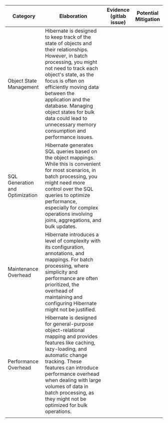 | Category                        | Elaboration                                                                                                                                                                                                                                                                                                                                                             | Evidence (gitlab issue) | Potential Mitigation |
|---------------------------------|-------------------------------------------------------------------------------------------------------------------------------------------------------------------------------------------------------------------------------------------------------------------------------------------------------------------------------------------------------------------------|-------------------------|----------------------|
| Object State Management         | Hibernate is designed to keep track of the state of objects and their relationships. However, in batch processing, you might not need to track each object's state, as the focus is often on efficiently moving data between the application and the database. Managing object states for bulk data could lead to unnecessary memory consumption and performance issues. |                         |                      |
| SQL Generation and Optimization | Hibernate generates SQL queries based on the object mappings. While this is convenient for most scenarios, in batch processing, you might need more control over the SQL queries to optimize performance, especially for complex operations involving joins, aggregations, and bulk updates.                                                                            |                         |                      |
| Maintenance Overhead            | Hibernate introduces a level of complexity with its configuration, annotations, and mappings. For batch processing, where simplicity and performance are often prioritized, the overhead of maintaining and configuring Hibernate might not be justified.                                                                                                               |                         |                      |
| Performance Overhead            | Hibernate is designed for general-purpose object-relational mapping and provides features like caching, lazy-loading, and automatic change tracking. These features can introduce performance overhead when dealing with large volumes of data in batch processing, as they might not be optimized for bulk operations.                                                 |                         |                      |
|                                 |                                                                                                                                                                                                                                                                                                                                                                         |                         |                      |

